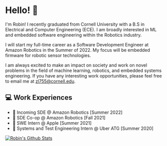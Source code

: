 # Hello! 👋

I'm Robin! I recently graduated from Cornell University with a B.S in Electrical and Computer Engineering (ECE). I am broadly interested in ML and embedded software engineering within the Robotics industry.

I will start my full-time career as a Software Development Engineer at Amazon Robotics in the Summer of 2022. My focus will be embedded firmware for robotic sensor technologies.

I am always excited to make an impact on society and work on novel problems in the field of machine learning, robotics, and embedded systems engineering. If you have any interesting work opportunities, please feel free to email me at zl755@cornell.edu.

## 💻 Work Experiences
- 🦿 Incoming SDE @ Amazon Robotics [Summer 2022]
- 🦾 SDE Co-op @ Amazon Robotics [Fall 2021]
- 📱 SWE Intern @ Apple [Summer 2021]
- 🚖 Systems and Test Engineering Intern @ Uber ATG [Summer 2020]

[![Robin's Github Stats](https://github-readme-stats.vercel.app/api?username=robinlin99&hide=contribs,issues&count_private=true&show_icons=true&theme=tokyonight)](https://github.com/anuraghazra/github-readme-stats)

